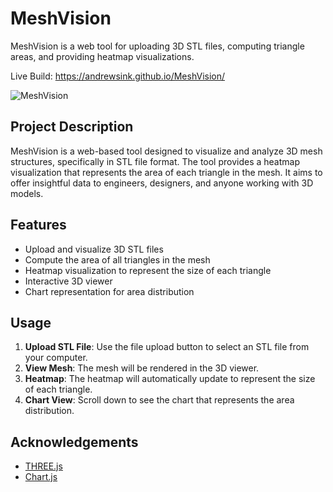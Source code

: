 
# MeshVision

MeshVision is a web tool for uploading 3D STL files, computing triangle areas, and providing heatmap visualizations.

Live Build: https://andrewsink.github.io/MeshVision/

![MeshVision](https://github.com/AndrewSink/MeshVision/assets/46334898/0ff77902-8ae8-4c00-9ca1-ea3691d8b022)


## Project Description

MeshVision is a web-based tool designed to visualize and analyze 3D mesh structures, specifically in STL file format. The tool provides a heatmap visualization that represents the area of each triangle in the mesh. It aims to offer insightful data to engineers, designers, and anyone working with 3D models.

## Features

- Upload and visualize 3D STL files
- Compute the area of all triangles in the mesh
- Heatmap visualization to represent the size of each triangle
- Interactive 3D viewer
- Chart representation for area distribution

## Usage

1. **Upload STL File**: Use the file upload button to select an STL file from your computer.
2. **View Mesh**: The mesh will be rendered in the 3D viewer.
3. **Heatmap**: The heatmap will automatically update to represent the size of each triangle.
4. **Chart View**: Scroll down to see the chart that represents the area distribution.

## Acknowledgements

- [THREE.js](https://threejs.org/)
- [Chart.js](https://www.chartjs.org/)
